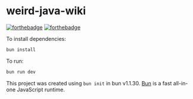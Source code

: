 # weird-java-wiki
[![forthebadge](https://forthebadge.com/images/featured/featured-powered-by-electricity.svg)](https://forthebadge.com)
[![forthebadge](https://forthebadge.com/images/badges/mom-made-pizza-rolls.svg)](https://forthebadge.com)

To install dependencies:

```bash
bun install
```

To run:

```bash
bun run dev
```

This project was created using `bun init` in bun v1.1.30. [Bun](https://bun.sh) is a fast all-in-one JavaScript runtime.
